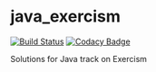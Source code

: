 # java_exercism
[![Build Status](https://travis-ci.com/tqa236/java_exercism.svg?branch=master)](https://travis-ci.com/tqa236/java_exercism)
[![Codacy Badge](https://api.codacy.com/project/badge/Grade/153098dd1d8c4570b08b69612b457f35)](https://www.codacy.com/app/tqa236/java_exercism?utm_source=github.com&amp;utm_medium=referral&amp;utm_content=tqa236/java_exercism&amp;utm_campaign=Badge_Grade)

Solutions for Java track on Exercism
